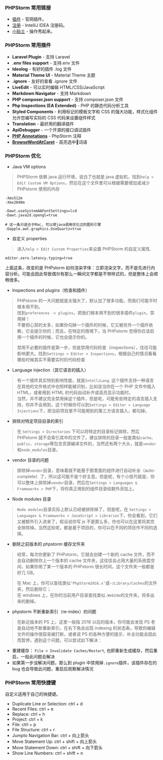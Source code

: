 
### PHPStorm 常用链接
* [插件](http://plugins.jetbrains.com/phpstorm) - 官网插件。
* [注册](http://idea.lanyus.com/) - IntelliJ IDEA 注册码。
* [小贴士](https://phpstorm.tips/) - 操作秀起来。  

### PHPStorm 常用插件
* **Laravel Plugin** - 支持 Laravel
* **.env files support** - 支持.env 文件
* **Ideolog** - 有好的插件 .log 文件
* **Material Theme UI** - Material Theme 主题
* **.ignore** - 友好的查看 .ignore 文件
* **LiveEdit** - 可以实时编辑 HTML/CSS/JavaScript
* **Markdown Navigator** - 支持 Markdown
* **PHP composer.json support** - 支持 composer.json 文件
* **Php Inspections (EA Extended)** - PHP 的静态代码分析工具
* **Styled Components** - 利用标记的模板文字和 CSS 的强大功能，样式化组件允许您编写实际的 CSS 代码来设置组件样式
* **Translation** - 最好用的翻译插件
* **ApiDebugger** - 一个开源的接口调试插件
* **[PHP Annotations](https://github.com/Haehnchen/idea-php-annotation-plugin)** - PhpStorm 注释
* **[BrowseWordAtCaret](https://plugins.jetbrains.com/plugin/201-browsewordatcaret)** - 高亮选中词语

### PHPStorm 优化
- Java VM options
> PHPStorm 依赖 java 运行环境，说白了也就是 java 虚拟机，找到`help > Edit Custom VM Options`，然后在这个文件里可以根据需要增加或减少 PHPstorm 使用的内存
```
-Xms512m
-Xmx2048m

-Dawt.useSystemAAFontSettings=lcd
-Dawt.java2d.opengl=true

# 这一条只适合于Mac, 可以使java调用优化过的图形引擎
-Dapple.awt.graphics.UseQuartz=true

```

- 自定义 properties
> 进入`help > Edit Custom Properties`来设置 PHPStorm 的自定义属性.
```
editor.zero.latency.typing=true
```
上面这条，改变的是 PHPstorm 如何渲染字体：立即渲染文字，而不是先进行内容分析。可能会因此导致偶尔有那么一瞬间文字都是不带样式的，但是整体上会顺畅很多。

- Inspections and plugins（检查和插件）
> PHPstorm 的一大问题就是太强大了，默认加了很多功能，而我们可能平时根本用不到。  
> 找到`preferences -> plugins`，把我们根本用不到的很多插件`plugin`，禁用掉！  
> 不要担心禁的太多，如果你勾掉一个插件的时候，它又被另外一个插件依赖，它会提示你的；而且，在特定的情境下，当 PHPstorm 觉得你应该启用一个插件的时候，它也会提示你的。  
> 
> 禁用不必要的插件是第一步，但是禁用代码检查（inspections），往往可能影响更大。找到`Settings > Editor > Inspections`，根据自己的情况看看哪些时候其实不需要实时的代码检查

- Language injection（其它语言的插入）
> 有一个插件其实特别影响性能，就是`IntelliLang`. 这个插件支持一种语言在其他的文件格式中也照样能被识别，比如说当你在一个 PHP 文件中插入 HTML，或者用到 HTML 的代码自动补齐或高亮显示功能时。  
> 当然，并不建议完全禁用掉这个插件，但是呢，可能有些特定的语言插入支持，你并不会用到，这个时候你可以到`Settings > Editor > Language Injections`下，把当前项目里不可能用到的第三方语言插入，都勾掉。

- 排除对特定项目目录的索引
> 在 `Settings > Directories` 下可以将特定的目录标记排除，然后 PHPstorm 就不会索引其中的文件了。建议排除的目录一般是类似`cache`、`public`、`storage`等包含资源编译文件的，当然还有两个大头，就是`vendor` 和`node_modules`目录。

- vendor 目录的问题
> 排除掉`vendor`目录，意味着就不能基于那里面的组件进行自动补全（auto-complete）了，所以这可能不是个好主意。但是呢，有个小技巧就是，你可以整体上排除掉`vendor`目录，然后在`Settings > Languages & Frameworks > PHP`下，将你真正用到的组件目录给额外添加上。

- Node modules 目录
> `Node modules`目录实际上默认已经被排除掉了，但是呢，在 `Settings > Languages & Frameworks > JavaScript > Libraries`下，你会看到，它们又被额外引入进来了，假设说你写 js 不是那么多，你也可以在这里将其完全排除掉。当然这些呢，都是基于项目的，你可以在不同的项目作不同的选择。

- 删除之前版本的 phpstorm 缓存文件夹
> 经常，每次你更新了 PHPstorm，它就会创建一个新的 cache 文件，而不会自动删除你上一个版本的 cache 文件夹，这往往会占用大量的系统盘空间，如果你用了某一个版本的 PHPstorm 很长时间，这个文件夹一般都是好几 GB。  
> 
> 在 Mac 上，你可以查找类似`‘PhpStorm2016.x’`或`~/Library/Caches`的文件夹，然后删除它；  
> 在 windows 上，在你的当前用户目录查找类似`.WebIde`的文件夹，将多出来的删掉。

- phpstorm 不断重新索引（re-index）的问题
> 在新近版本的 PS 上，这里一般指 2018 以后的版本，你可能会发现 PS 老是自动地不断重新索引，在右下角会出现 indexing 的状态条，导致你编辑文件的操作很容易被打断，或者说 PS 的各种方便的提示、补全功能会因此而暂停，遇到这个问题，可以尝试如下解决：

* 重建缓存： `File > Invalidate Caches/Restart`, 也即重新生成缓存，然后重启，一般此问题会解决
* 如果第一步没解决问题，那么到 plugin 中禁用掉`.ignore`插件，该插件存在的 bug 也会导致此问题，重启后观察解决情况

### PHPStorm 常用快捷键
自定义适用于自己的快捷键。

- Duplicate Line or Selection: ctrl + d
- Recent Files: ctrl + e
- Replace: ctrl + h
- Project: ctrl + k
- File: ctrl + p
- File Structure: ctrl + r
- Jumpto Navigation Bar: ctrl + 向上箭头
- Move Statement Up: ctrl + shift + 向上箭头
- Move Statement Down: ctrl + shift + 向下箭头
- Show Line Numbers: ctrl + shift + n
